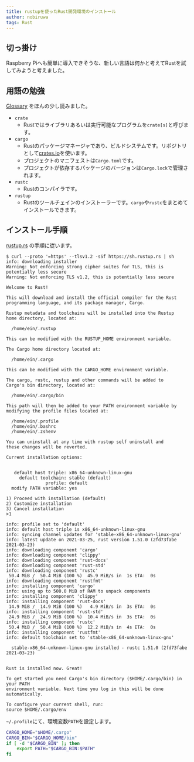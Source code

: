 ```yaml
---
title: rustupを使ったRust開発環境のインストール
author: nobiruwa
tags: Rust
---
```


## 切っ掛け

Raspberry Piへも簡単に導入できそうな、新しい言語は何かと考えてRustを試してみようと考えました。

## 用語の勉強

[Glossary](https://doc.rust-lang.org/cargo/appendix/glossary.html) をほんの少し読みました。

- `crate`
  - Rustではライブラリあるいは実行可能なプログラムを`crate[s]`と呼びます。
- `cargo`
  - Rustのパッケージマネージャであり、ビルドシステムです。リポジトリとして[crates.io](https://crates.io/)を使います。
  - プロジェクトのマニフェストは`Cargo.toml`です。
  - プロジェクトが依存するパッケージのバージョンは`Cargo.lock`で管理されます。
- `rustc`
  - Rustのコンパイラです。
- `rustup`
  - Rustのツールチェインのインストーラーです。`cargo`や`rustc`をまとめてインストールできます。

## インストール手順

[rustup.rs](https://rustup.rs/) の手順に従います。

```console
$ curl --proto '=https' --tlsv1.2 -sSf https://sh.rustup.rs | sh
info: downloading installer
Warning: Not enforcing strong cipher suites for TLS, this is potentially less secure
Warning: Not enforcing TLS v1.2, this is potentially less secure

Welcome to Rust!

This will download and install the official compiler for the Rust
programming language, and its package manager, Cargo.

Rustup metadata and toolchains will be installed into the Rustup
home directory, located at:

  /home/ein/.rustup

This can be modified with the RUSTUP_HOME environment variable.

The Cargo home directory located at:

  /home/ein/.cargo

This can be modified with the CARGO_HOME environment variable.

The cargo, rustc, rustup and other commands will be added to
Cargo's bin directory, located at:

  /home/ein/.cargo/bin

This path will then be added to your PATH environment variable by
modifying the profile files located at:

  /home/ein/.profile
  /home/ein/.bashrc
  /home/ein/.zshenv

You can uninstall at any time with rustup self uninstall and
these changes will be reverted.

Current installation options:


   default host triple: x86_64-unknown-linux-gnu
     default toolchain: stable (default)
               profile: default
  modify PATH variable: yes

1) Proceed with installation (default)
2) Customize installation
3) Cancel installation
>1

info: profile set to 'default'
info: default host triple is x86_64-unknown-linux-gnu
info: syncing channel updates for 'stable-x86_64-unknown-linux-gnu'
info: latest update on 2021-03-25, rust version 1.51.0 (2fd73fabe 2021-03-23)
info: downloading component 'cargo'
info: downloading component 'clippy'
info: downloading component 'rust-docs'
info: downloading component 'rust-std'
info: downloading component 'rustc'
 50.4 MiB /  50.4 MiB (100 %)  45.9 MiB/s in  1s ETA:  0s
info: downloading component 'rustfmt'
info: installing component 'cargo'
info: using up to 500.0 MiB of RAM to unpack components
info: installing component 'clippy'
info: installing component 'rust-docs'
 14.9 MiB /  14.9 MiB (100 %)   4.9 MiB/s in  3s ETA:  0s
info: installing component 'rust-std'
 24.9 MiB /  24.9 MiB (100 %)  10.4 MiB/s in  3s ETA:  0s
info: installing component 'rustc'
 50.4 MiB /  50.4 MiB (100 %)  12.2 MiB/s in  4s ETA:  0s
info: installing component 'rustfmt'
info: default toolchain set to 'stable-x86_64-unknown-linux-gnu'

  stable-x86_64-unknown-linux-gnu installed - rustc 1.51.0 (2fd73fabe 2021-03-23)


Rust is installed now. Great!

To get started you need Cargo's bin directory ($HOME/.cargo/bin) in your PATH
environment variable. Next time you log in this will be done
automatically.

To configure your current shell, run:
source $HOME/.cargo/env
```

`~/.profile`にて、環境変数`PATH`を設定します。

```bash
CARGO_HOME="$HOME/.cargo"
CARGO_BIN="$CARGO_HOME/bin"
if [ -d "$CARGO_BIN" ]; then
    export PATH="$CARGO_BIN:$PATH"
fi
```
